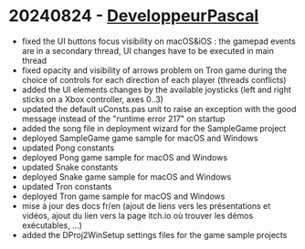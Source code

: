 # 20240824 - [DeveloppeurPascal](https://github.com/DeveloppeurPascal)

* fixed the UI buttons focus visibility on macOS&iOS : the gamepad events are in a secondary thread, UI changes have to be executed in main thread
* fixed opacity and visibility of arrows problem on Tron game during the choice of controls for each direction of each player (threads conflicts)
* added the UI elements changes by the available joysticks (left and right sticks on a Xbox controller, axes 0..3)
* updated the default uConsts.pas unit to raise an exception with the good message instead of the "runtime error 217" on startup
* added the song file in deployment wizard for the SampleGame project
* deployed SampleGame game sample for macOS and Windows
* updated Pong constants
* deployed Pong game sample for macOS and Windows
* updated Snake constants
* deployed Snake game sample for macOS and Windows
* updated Tron constants
* deployed Tron game sample for macOS and Windows
* mise à jour des docs fr/en (ajout de liens vers les présentations et vidéos, ajout du lien vers la page itch.io où trouver les démos exécutables, ...)
* added the DProj2WinSetup settings files for the game sample projects
